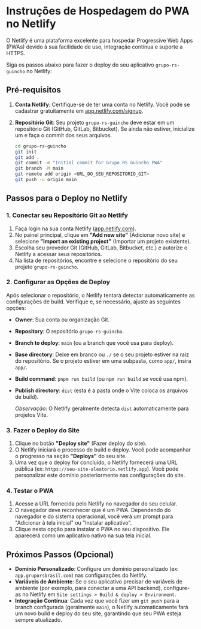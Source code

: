 # Instruções de Hospedagem do PWA no Netlify

O Netlify é uma plataforma excelente para hospedar Progressive Web Apps (PWAs) devido à sua facilidade de uso, integração contínua e suporte a HTTPS.

Siga os passos abaixo para fazer o deploy do seu aplicativo `grupo-rs-guincho` no Netlify:

## Pré-requisitos

1.  **Conta Netlify**: Certifique-se de ter uma conta no Netlify. Você pode se cadastrar gratuitamente em [app.netlify.com/signup](https://app.netlify.com/signup).
2.  **Repositório Git**: Seu projeto `grupo-rs-guincho` deve estar em um repositório Git (GitHub, GitLab, Bitbucket). Se ainda não estiver, inicialize um e faça o commit dos seus arquivos.

    ```bash
    cd grupo-rs-guincho
    git init
    git add .
    git commit -m "Initial commit for Grupo RS Guincho PWA"
    git branch -M main
    git remote add origin <URL_DO_SEU_REPOSITORIO_GIT>
    git push -u origin main
    ```

## Passos para o Deploy no Netlify

### 1. Conectar seu Repositório Git ao Netlify

1.  Faça login na sua conta Netlify ([app.netlify.com](https://app.netlify.com)).
2.  No painel principal, clique em **"Add new site"** (Adicionar novo site) e selecione **"Import an existing project"** (Importar um projeto existente).
3.  Escolha seu provedor Git (GitHub, GitLab, Bitbucket, etc.) e autorize o Netlify a acessar seus repositórios.
4.  Na lista de repositórios, encontre e selecione o repositório do seu projeto `grupo-rs-guincho`.

### 2. Configurar as Opções de Deploy

Após selecionar o repositório, o Netlify tentará detectar automaticamente as configurações de build. Verifique e, se necessário, ajuste as seguintes opções:

*   **Owner**: Sua conta ou organização Git.
*   **Repository**: O repositório `grupo-rs-guincho`.
*   **Branch to deploy**: `main` (ou a branch que você usa para deploy).
*   **Base directory**: Deixe em branco ou `./` se o seu projeto estiver na raiz do repositório. Se o projeto estiver em uma subpasta, como `app/`, insira `app/`.
*   **Build command**: `pnpm run build` (ou `npm run build` se você usa npm).
*   **Publish directory**: `dist` (esta é a pasta onde o Vite coloca os arquivos de build).

    *Observação*: O Netlify geralmente detecta `dist` automaticamente para projetos Vite.

### 3. Fazer o Deploy do Site

1.  Clique no botão **"Deploy site"** (Fazer deploy do site).
2.  O Netlify iniciará o processo de build e deploy. Você pode acompanhar o progresso na seção **"Deploys"** do seu site.
3.  Uma vez que o deploy for concluído, o Netlify fornecerá uma URL pública (ex: `https://seu-site-aleatorio.netlify.app`). Você pode personalizar este domínio posteriormente nas configurações do site.

### 4. Testar o PWA

1.  Acesse a URL fornecida pelo Netlify no navegador do seu celular.
2.  O navegador deve reconhecer que é um PWA. Dependendo do navegador e do sistema operacional, você verá um prompt para "Adicionar à tela inicial" ou "Instalar aplicativo".
3.  Clique nesta opção para instalar o PWA no seu dispositivo. Ele aparecerá como um aplicativo nativo na sua tela inicial.

## Próximos Passos (Opcional)

*   **Domínio Personalizado**: Configure um domínio personalizado (ex: `app.gruporsbrasil.com`) nas configurações do Netlify.
*   **Variáveis de Ambiente**: Se o seu aplicativo precisar de variáveis de ambiente (por exemplo, para conectar a uma API backend), configure-as no Netlify em `Site settings > Build & deploy > Environment`.
*   **Integração Contínua**: Cada vez que você fizer um `git push` para a branch configurada (geralmente `main`), o Netlify automaticamente fará um novo build e deploy do seu site, garantindo que seu PWA esteja sempre atualizado.

